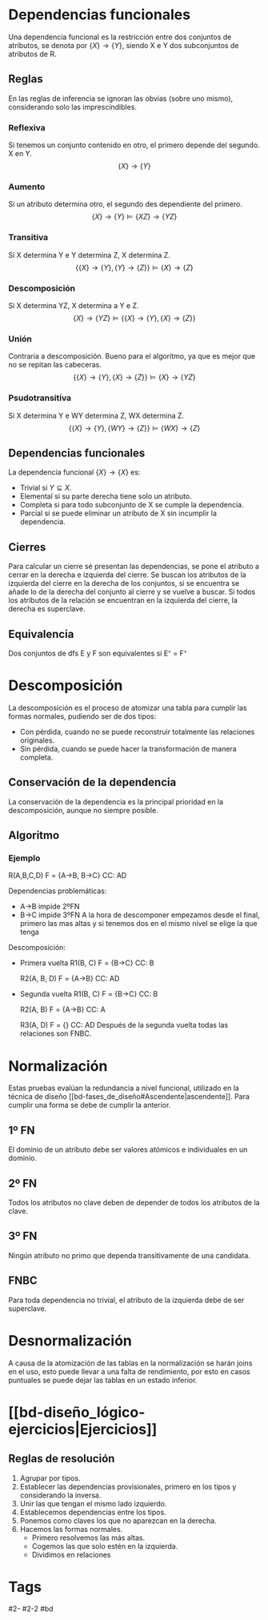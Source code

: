 # Dependencias funcionales
Una dependencia funcional es la restricción entre dos conjuntos de atributos, se denota por $\{X\}\rightarrow\{Y\}$, siendo X e Y dos subconjuntos de atributos de R.
## Reglas
En las reglas de inferencia se ignoran las obvias (sobre uno mismo), considerando solo las imprescindibles.
### Reflexiva
Si tenemos un conjunto contenido en otro, el primero depende del segundo.
X en Y.$$\{X\}\rightarrow\{Y\}$$
### Aumento
Si un atributo determina otro, el segundo des dependiente del primero.$$\{X\}\rightarrow\{Y\}\vDash\{XZ\}\rightarrow\{YZ\}$$
### Transitiva
Si X determina Y e Y determina Z, X determina Z.$$\{\{X\}\rightarrow\{Y\},\{Y\}\rightarrow\{Z\}\}\vDash\{X\}\rightarrow\{Z\}$$
### Descomposición
Si X determina YZ, X determina a Y e Z.$$\{X\}\rightarrow\{YZ\}\vDash\{\{X\}\rightarrow\{Y\},\{X\}\rightarrow\{Z\}\}$$
### Unión
Contraria a descomposición. Bueno para el algoritmo, ya que es mejor que no se repitan las cabeceras.$$\{\{X\}\rightarrow\{Y\},\{X\}\rightarrow\{Z\}\}\vDash\{X\}\rightarrow\{YZ\}$$
### Psudotransitiva
Si X determina Y e WY determina Z, WX determina Z.$$\{\{X\}\rightarrow\{Y\},\{WY\}\rightarrow\{Z\}\}\vDash\{WX\}\rightarrow\{Z\}$$
## Dependencias funcionales
La dependencia funcional $\{X\}\rightarrow\{X\}$ es:
- Trivial si $Y\subseteq X$.
- Elemental si su parte derecha tiene solo un atributo.
- Completa si para todo subconjunto de X se cumple la dependencia.
- Parcial si se puede eliminar un atributo de X sin incumplir la dependencia.

## Cierres
Para calcular un cierre sé presentan las dependencias, se pone el atributo a cerrar en la derecha e izquierda del cierre. Se buscan los atributos de la izquierda del cierre en la derecha de los conjuntos, si se encuentra se añade lo de la derecha del conjunto al cierre y se vuelve a buscar. Si todos los atributos de la relación se encuentran en la izquierda del cierre, la derecha es superclave.
## Equivalencia
Dos conjuntos de dfs E y F son equivalentes si E⁺ = F⁺
# Descomposición
La descomposición es el proceso de atomizar una tabla para cumplir las formas normales, pudiendo ser de dos tipos:
- Con pérdida, cuando no se puede reconstruir totalmente las relaciones originales.
- Sin pérdida, cuando se puede hacer la transformación de manera completa.

## Conservación de la dependencia
La conservación de la dependencia es la principal prioridad en la descomposición, aunque no siempre posible.
## Algoritmo
### Ejemplo
R(A,B,C,D)
F = {A->B, B->C}
CC: AD

Dependencias problemáticas:
- A->B impide 2ºFN
- B->C impide 3ºFN
A la hora de descomponer empezamos desde el final, primero las mas altas y si tenemos dos en el mismo nivel se elige la que tenga 

Descomposición:
- Primera vuelta
	R1(B, C)
	F = {B->C}
	CC: B
	
	R2(A, B, D)
	F = {A->B}
	CC: AD
- Segunda vuelta
	R1(B, C)
	F = {B->C}
	CC: B
	
	R2(A, B)
	F = {A->B}
	CC: A
	
	R3(A, D)
	F = {}
	CC: AD
Después de la segunda vuelta todas las relaciones son FNBC.
# Normalización
Estas pruebas evalúan la redundancia a nivel funcional, utilizado en la técnica de diseño [[bd-fases_de_diseño#Ascendente|ascendente]].
Para cumplir una forma se debe de cumplir la anterior.
## 1º FN
El dominio de un atributo debe ser valores atómicos e individuales en un dominio.
## 2º FN
Todos los atributos no clave deben de depender de todos los atributos de la clave.
## 3º FN
Ningún atributo no primo que dependa transitivamente de una candidata.
## FNBC
Para toda dependencia no trivial, el atributo de la izquierda debe de ser superclave.
# Desnormalización
A causa de la atomización de las tablas en la normalización se harán joins en el uso, esto puede llevar a una falta de rendimiento, por esto en casos puntuales se puede dejar las tablas en un estado inferior.
# [[bd-diseño_lógico-ejercicios|Ejercicios]]
## Reglas de resolución
1. Agrupar por tipos.
2. Establecer las dependencias provisionales, primero en los tipos y considerando la inversa.
3. Unir las que tengan el mismo lado izquierdo.
4. Establecemos dependencias entre los tipos.
5. Ponemos como claves los que no aparezcan en la derecha.
6. Hacemos las formas normales.
	- Primero resolvemos las más altas.
	- Cogemos las que solo estén en la izquierda.
	- Dividimos en relaciones
# Tags
#2- 
#2-2 
#bd